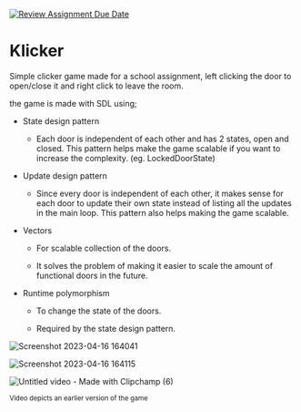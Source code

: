 [![Review Assignment Due Date](https://classroom.github.com/assets/deadline-readme-button-24ddc0f5d75046c5622901739e7c5dd533143b0c8e959d652212380cedb1ea36.svg)](https://classroom.github.com/a/xhZBU6iz)

# Klicker

Simple clicker game made for a school assignment, left clicking the door to open/close it and right click to leave the room.

the game is made with SDL using; 

- State design pattern 

    - Each door is independent of each other and has 2 states, open and closed. This pattern helps make the game scalable if you want to increase the complexity. (eg. LockedDoorState)

- Update design pattern

    - Since every door is independent of each other, it makes sense for each door to update their own state instead of listing all the updates in the main loop. This pattern also helps making the game scalable.

- Vectors 

    - For scalable collection of the doors.

    - It solves the problem of making it easier to scale the amount of functional doors in the future.

- Runtime polymorphism 

    - To change the state of the doors.

    - Required by the state design pattern.

![Screenshot 2023-04-16 164041](https://user-images.githubusercontent.com/112477158/232321346-fe2c131d-9f93-477e-988e-169d7bf66960.png)

![Screenshot 2023-04-16 164115](https://user-images.githubusercontent.com/112477158/232321350-95d7112c-f33b-436b-a4e2-6f1c7fd4c449.png)

![Untitled video - Made with Clipchamp (6)](https://user-images.githubusercontent.com/112477158/232321356-97aa747b-8f79-432d-9434-2f6d56157326.gif)

<sup>Video depicts an earlier version of the game</sup>
